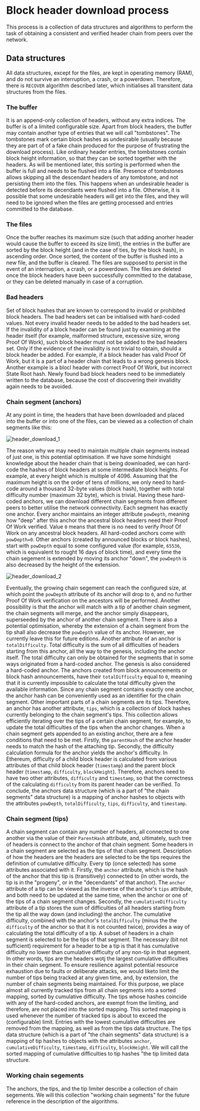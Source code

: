 # Block header download process
This process is a collection of data structures and algorithms to perform the task of obtaining a consistent and verified header chain from peers over the network.
## Data structures
All data structures, except for the files, are kept in operating memory (RAM), and do not survive an interruption, a crash, or a powerdown. Therefore,
there is `RECOVER` algorithm described later, which initialises all transitent data structures from the files.
### The buffer
It is an append-only collection of headers, without any extra indices. The buffer is of a limited configurable size.
Apart from block headers, the buffer may contain another type of entries that we will call "tombstones". The tombstones mark certain block hashes as
undesirable (usually because they are part of of a fake chain produced for the purpose of frustrating the download process). Like ordinary header entries,
the tombstones contain block height information, so that they can be sorted together with the headers. As will be mentioned later, this sorting is performed
when the buffer is full and needs to be flushed into a file. Presence of tombstones allows skipping all the descendant headers of any tombstone, and not
persisting them into the files. This happens when an undesirable header is detected before its decendants were flushed into a file.
Otherwise, it is possible that some undesirable headers will get into the files, and they will need to be ignored when the files are getting processed and
entries committed to the database.
### The files
Once the buffer reaches its maximum size (such that adding anorher header would cause the buffer to exceed its size limit), the entries in the buffer are
sorted by the block height (and in the case of ties, by the block hash), in ascending order. Once sorted, the content of the buffer is flushed into a new
file, and the buffer is cleared. The files are supposed to persist in the event of an interruption, a crash, or a powerdown. The files are deleted once
the block headers have been successfully committed to the database, or they can be deleted manually in case of a corruption.
### Bad headers
Set of block hashes that are known to correspond to invalid or prohibited block headers. The bad headers set can be initialised with hard-coded values.
Not every invalid header needs to be added to the bad headers set. If the invalidity of a block header can be found just by examining at the header
itself (for example, malformed structure, excessive size, wrong Proof Of Work), such block header must not be added to the bad headers set. Only if
the evidence of the invalidity is not trivial to obtain, should a block header be added. For example, if a block header has valid Proof Of Work, but
it is a part of a header chain that leads to a wrong genesis block. Another example is a blocl header with correct Proof Of Work, but incorrect
State Root hash.
Newly found bad block headers need to be immediately written to the database, because the cost of discovering their invalidity again needs to be avoided.
### Chain segment (anchors)
At any point in time, the headers that have been downloaded and placed into the buffer or into one of the files, can be viewed as a collection of chain
segments like this:

![header_download_1](header_download_1.png)

The reason why we may need to maintain multiple chain segments instead of just one, is this potential optimisation. If we have some hindsight knowledge
about the header chain that is being downloaded, we can hard-code the hashes of block headers at some intermediate block heights. For example, at every
height which is multiple of 4096. Assuming that the maximum height is on the order of tens of millions, we only need to hard-code around a thousand
32-byte values (block hash), together with total difficulty number (maximum 32 byte), which is trivial. Having these hard-coded anchors, we can
download different chain segments from different peers to better utilise the network connectivity.
Each segment has exactly one anchor. Every anchor maintains an integer attribute `powDepth`, meaning how "deep" after this anchor the ancestral block headers
need their Proof Of Work verified. Value `0` means that there is no need to verify Proof Of Work on any ancestral block headers. All hard-coded anchors come
with `powDepth=0`. Other anchors (created by announced blocks or block hashes), start with `powDepth` equal to some configured value (for example, `65536`,
which is equivalent to rought 16 days of block time), and every time the chain segement is extended by moving its anchor "down", the `powDepth` is also
decreased by the height of the extension.

![header_download_2](header_download_2.png)

Eventually, the growing chain segement can reach the configured size, at which point the `powDepth` attribute of its anchor will drop to `0`, and no
further Proof Of Work verification on the ancestors will be performed. Another possibility is that the anchor will match with a tip of another chain
segment, the chain segments will merge, and the anchor simply disappears, superseeded by the anchor of another chain segment.
There is also a potential optimisation, whereby the extension of a chain segment from the tip shall also decrease the `powDepth` value of its anchor.
However, we currently leave this for future editions.
Another attribute of an anchor is `totalDifficulty`. Total difficulty is the sum of all difficulties of headers starting from this anchor, all the
way to the genesis, including the anchor itself. The total difficulty can only be obtained for the segments that in some ways originated from a
hard-coded anchor. The genesis is also considered a hard-coded anchor. The anchors created from block announcements or block hash
announcements, have their `totalDifficulty` equal to `0`, meaning that it is currently impossible to calculate the total difficulty given the available information.
Since any chain segment contains exactly one anchor, the anchor hash can be conveniently used as an identifier for the chain segment. Other important parts
of a chain segments are its tips. Therefore, an anchor has another attribute, `tips`, which is a collection of block hashes currently belonging to the
chain segment's tips. This collection allows efficiently iterating over the tips of a certain chain segment, for example, to update the total
difficulties of the tips when the anchor changes.
When a chain segment gets appended to an existing anchor, there are a few conditions that need to be met. Firstly, the `parentHash` of the anchor header
needs to match the hash of the attaching tip. Secondly, the difficulty calculation formula for the anchor yields the anchor's difficulty. In Ethereum, difficulty of a child block header is calculated from various attributes of that child block header (`timestamp`) and the parent block header
(`timestamp`, `difficulty`, `blockHeight`). Therefore, anchors need to have two other attributes, `difficulty` and `timestamp`, so that the correctness
of the calculating `difficulty` from its parent header can be verified.
To conclude, the anchors data structure (which is a part of "the chain segments" data structure) is a mapping of anchor hashes to objects with the
attributes `powDepth`, `totalDifficulty`, `tips`, `difficulty`, and `timestamp`.

### Chain segment (tips)
A chain segment can contain any number of headers, all connected to one another via the value of their `ParentHash` attribute, and, ultimately,
such tree of headers is connect to the anchor of that chain segment. Some headers in a chain segment are selected as the tips of that chain segment.
Description of how the headers are the headers are selected to be the tips requires the definition of cumulative difficulty. Every tip (once selected)
has some attributes associated with it. Firstly, the `anchor` attribute, which is the hash of the anchor that this tip is (transitively) connected
to (in other words, the tip is in the "progeny", or in the "decendants" of that anchor). The `anchor` attribute of a tip can be viewed as the inverse
of the anchor's `tips` attribute, and both need to be updated at the same time, when the anchor or one of the tips of a chain segment changes.
Secondly, the `cumulativeDifficulty` attribute of a tip stores the sum of difficulties of all headers starting from the tip all the way down
(and including) the anchor. The cumulative difficulty, combined with the anchor's `totalDifficulty` (minus the the `difficulty` of the anchor so
that it is not counted twice), provides a way of calculating the total difficulty of a tip.
A subset of headers in a chain segment is selected to be the tips of that segment. The necessary (bit not sufficient) requirement for a header
to be a tip is that it has cumulative difficulty no lower than cumulative difficulty of any non-tip in that segment. In other words, tips are
the headers wotj the largest cumulative difficulties in their chain segment.
To ensure resilience against potential resource exhaustion due to faults or deliberate attacks, we would liketo limit the number of tips being
tracked at any given time, and, by extension, the number of chain segments being maintained. For this purpose, we place almost all currently
tracked tips from all chain segments into a sorted mapping, sorted by cumulative difficulty. The tips whose hashes coincide with any of the hard-coded
anchors, are exempt from the limiting, and therefore, are not placed into the sorted mapping.
This sorted mapping is used whenever the number of tracked tips is about to exceed the (configurable) limit. Entries with the lowest cumulative
difficulties are removed from the mapping, as well as from the tips data structure.
The tips data structure (which is a part of "the chain segments" data structure) is a mapping of tip hashes to objects with the attributes
`anchor`, `cumulativeDifficulty`, `timestamp`, `difficulty`, `blockHeight`.
We will call the sorted mapping of cumulative difficulties to tip hashes "the tip limited data structure.

### Working chain segements
The anchors, the tips, and the tip limiter describe a collection of chain segements. We will this collection "working chain segments" for the
future reference in the description of the algorithms.

